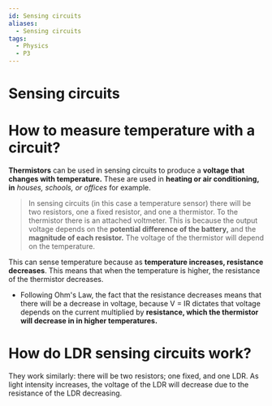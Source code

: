 ```yaml
---
id: Sensing circuits
aliases:
  - Sensing circuits
tags:
  - Physics
  - P3
---
```


# Sensing circuits

# How to measure temperature **with a circuit?** 

**Thermistors** can be used in sensing circuits to produce a **voltage that changes with temperature.** These are used in **heating or air conditioning, in** *houses, schools, or offices* for example.

> In sensing circuits (in this case a temperature sensor) there will be two resistors, one a fixed resistor, and one a thermistor. To the thermistor there is an attached voltmeter.
> This is because the output voltage depends on the **potential difference of the battery,** and the **magnitude of each resistor.** The voltage of the thermistor will depend on the temperature.

This can sense temperature because as **temperature increases, resistance decreases**. This means that when the temperature is higher, the resistance of the thermistor decreases.

- Following Ohm's Law, the fact that the resistance decreases means that there will be a decrease in voltage, because V = IR dictates that voltage depends on the current multiplied by **resistance, which the thermistor will decrease in in higher temperatures.** 

# How do LDR sensing circuits work?

They work similarly: there will be two resistors; one fixed, and one LDR. As light intensity increases, the voltage of the LDR will decrease due to the resistance of the LDR decreasing.
